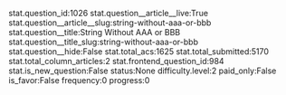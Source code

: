 stat.question_id:1026
stat.question__article__live:True
stat.question__article__slug:string-without-aaa-or-bbb
stat.question__title:String Without AAA or BBB
stat.question__title_slug:string-without-aaa-or-bbb
stat.question__hide:False
stat.total_acs:1625
stat.total_submitted:5170
stat.total_column_articles:2
stat.frontend_question_id:984
stat.is_new_question:False
status:None
difficulty.level:2
paid_only:False
is_favor:False
frequency:0
progress:0
